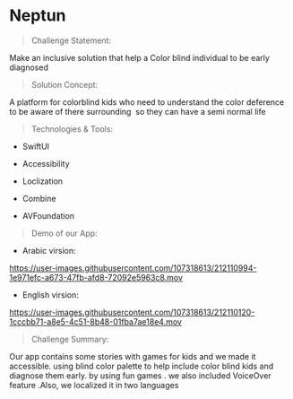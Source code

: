 # Neptun

>Challenge Statement:

Make an inclusive solution that help a Color blind individual to be early diagnosed

>Solution Concept:
>
A platform for colorblind kids who need to understand the color deference to be aware of there surrounding  so they can have a semi normal life

>Technologies & Tools:

- SwiftUI

- Accessibility

- Loclization

- Combine

- AVFoundation


>Demo of our App:

- Arabic virsion:


https://user-images.githubusercontent.com/107318613/212110994-1e971efc-a673-47fb-afd8-72092e5963c8.mov


- English virsion:

https://user-images.githubusercontent.com/107318613/212110120-1cccbb71-a8e5-4c51-8b48-01fba7ae18e4.mov

>Challenge Summary:
>
Our app contains some stories with games for kids and we made it accessible. using blind color palette to help include color blind kids and diagnose them early. by using fun games . we also included VoiceOver feature .Also, we localized it in two languages 

